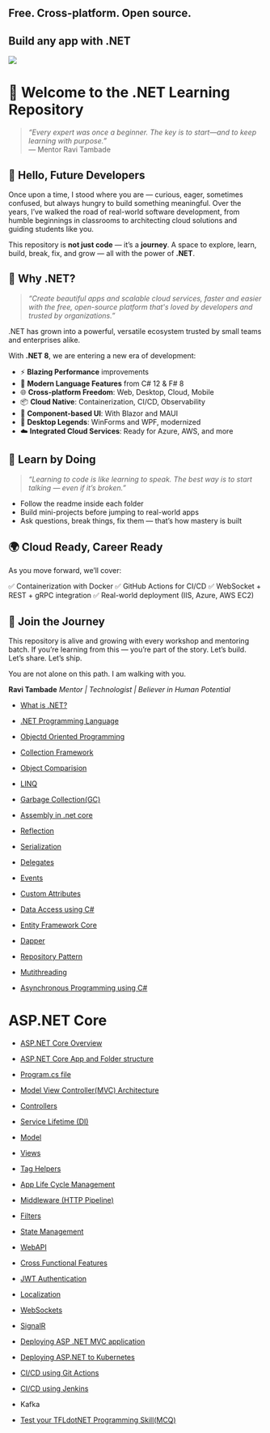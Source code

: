 ## Free. Cross-platform. Open source.
## Build any app with .NET
<img src="https://devblogs.microsoft.com/dotnet/wp-content/uploads/sites/10/2022/11/dotnet-platform2.png"/>

# 🌱 Welcome to the .NET Learning Repository

> *“Every expert was once a beginner. The key is to start—and to keep learning with purpose.”*  
> — Mentor Ravi Tambade

## 👋 Hello, Future Developers

Once upon a time, I stood where you are — curious, eager, sometimes confused, but always hungry to build something meaningful. Over the years, I’ve walked the road of real-world software development, from humble beginnings in classrooms to architecting cloud solutions and guiding students like you.

This repository is **not just code** — it’s a **journey**. A space to explore, learn, build, break, fix, and grow — all with the power of **.NET**.

## 🚀 Why .NET?

> *“Create beautiful apps and scalable cloud services, faster and easier with the free, open-source platform that's loved by developers and trusted by organizations.”*

.NET has grown into a powerful, versatile ecosystem trusted by small teams and enterprises alike.

With **.NET 8**, we are entering a new era of development:

- ⚡ **Blazing Performance** improvements
- 🧠 **Modern Language Features** from C# 12 & F# 8
- 🌐 **Cross-platform Freedom**: Web, Desktop, Cloud, Mobile
- 📦 **Cloud Native**: Containerization, CI/CD, Observability
- 🧩 **Component-based UI**: With Blazor and MAUI
- 🎨 **Desktop Legends**: WinForms and WPF, modernized
- ☁️ **Integrated Cloud Services**: Ready for Azure, AWS, and more

## 📘 Learn by Doing

> *“Learning to code is like learning to speak. The best way is to start talking — even if it’s broken.”*

* Follow the readme inside each folder
* Build mini-projects before jumping to real-world apps
* Ask questions, break things, fix them — that’s how mastery is built

## 🌍 Cloud Ready, Career Ready

As you move forward, we’ll cover:

✅ Containerization with Docker
✅ GitHub Actions for CI/CD
✅ WebSocket + REST + gRPC integration
✅ Real-world deployment (IIS, Azure, AWS EC2)

## 🤝 Join the Journey

This repository is alive and growing with every workshop and mentoring batch. If you’re learning from this — you’re part of the story. Let’s build. Let’s share. Let’s ship.

You are not alone on this path. I am walking with you.

**Ravi Tambade**
*Mentor | Technologist | Believer in Human Potential*

- <a href="https://github.com/RaviTambade/TFLdotNET/blob/main/notes/cs/dotnet.md">What is .NET?</a>
- <a href="https://github.com/RaviTambade/TFLdotNET/blob/main/notes/cs/CSharpLang.md">.NET Programming Language</a>
- <a href="https://github.com/RaviTambade/TFLdotNET/blob/main/notes/cs/oo.md">Objectd Oriented  Programming</a>
- <a href="https://github.com/RaviTambade/TFLdotNET/blob/main/notes/cs/Collections.md">Collection Framework</a>
- <a href="https://github.com/RaviTambade/TFLdotNET/blob/main/notes/cs/comparingobjects.md">Object Comparision</a>
- <a href="https://github.com/RaviTambade/TFLdotNET/blob/main/notes/cs/linq.md">LINQ</a>
- <a href="https://github.com/RaviTambade/TFLdotNET/blob/main/notes/cs/garbagecollection.md">Garbage Collection(GC)</a>
- <a href="https://github.com/RaviTambade/TFLdotNET/blob/main/notes/cs/assembly.md">Assembly in .net core</a>
- <a href="https://github.com/RaviTambade/TFLdotNET/blob/main/notes/cs/Reflection.md">Reflection</a>
- <a href="https://github.com/RaviTambade/TFLdotNET/blob/main/notes/cs/Serialization.md">Serialization</a>
- <a href="https://github.com/RaviTambade/TFLdotNET/blob/main/notes/cs/delegate.md">Delegates</a>

- <a href="https://github.com/RaviTambade/TFLdotNET/blob/main/notes/cs/events.md">Events</a>
- <a href="https://github.com/RaviTambade/TFLdotNET/blob/main/notes/cs/Attributes.md">Custom Attributes</a>

- <a href="https://github.com/RaviTambade/TFLdotNET/blob/main/notes/cs/databasecrud.md">Data Access using C#</a>
- <a href="https://github.com/RaviTambade/TFLdotNET/blob/main/notes/cs/entityframeworkcore.md"> Entity Framework Core</a>
- <a href="https://github.com/RaviTambade/TFLdotNET/blob/main/notes/aspnet/dapper.md">Dapper</a>
- <a href="https://github.com/RaviTambade/TFLdotNET/blob/main/notes/cs/repository.md">Repository Pattern</a>
- <a href="https://github.com/RaviTambade/TFLdotNET/blob/main/notes/cs/multithreading.md">Mutithreading</a>
- <a href="https://github.com/RaviTambade/TFLdotNET/blob/main/notes/cs/asyncawait.md">Asynchronous Programming using C#</a>

# ASP.NET  Core
- <a href="https://github.com/RaviTambade/TFLdotNET/blob/main/notes/aspnet/aspnetintro.md">ASP.NET Core Overview </a>
- <a href="https://github.com/RaviTambade/TFLdotNET/blob/main/notes/aspnet/aspnetapp.md">ASP.NET Core App  and Folder structure</a>
- <a href="https://github.com/RaviTambade/TFLdotNET/blob/main/notes/aspnet/Program.md">Program.cs file</a>
- <a href="https://github.com/RaviTambade/TFLdotNET/blob/main/notes/aspnet/mvc.md">Model View Controller(MVC) Architecture</a>
- <a href="https://github.com/RaviTambade/TFLdotNET/blob/main/notes/aspnet/Controllers.md">Controllers</a>
- <a href="https://github.com/RaviTambade/TFLdotNET/blob/main/notes/aspnet/AspnetCoreLifeCycle.md">Service Lifetime (DI)</a>
- <a href="https://github.com/RaviTambade/TFLdotNET/blob/main/notes/aspnet/Models.md">Model</a>
- <a href="https://github.com/RaviTambade/TFLdotNET/blob/main/notes/aspnet/Views.md">Views</a>
- <a href="https://github.com/RaviTambade/TFLdotNET/blob/main/notes/aspnet/taghelper.md">Tag Helpers</a>
- <a href="https://github.com/RaviTambade/TFLdotNET/blob/main/notes/aspnet/AspnetCoreLifeCycle.md">App Life Cycle Management</a>
- <a href="https://github.com/RaviTambade/TFLdotNET/blob/main/notes/aspnet/Middleware.md"> Middleware (HTTP Pipeline)</a>
- <a href="https://github.com/RaviTambade/TFLdotNET/blob/main/notes/aspnet/filters.md">Filters</a>


- <a href="https://github.com/RaviTambade/TFLdotNET/blob/main/notes/aspnet/Statemgmt.md"> State Management</a>
- <a href="https://github.com/RaviTambade/TFLdotNET/blob/main/notes/aspnet/Webapi.md"> WebAPI</a>
- <a href="https://github.com/RaviTambade/TFLdotNET/blob/main/notes/aspnet/crossfunctional.md"> Cross Functional Features</a>
- <a href="https://github.com/RaviTambade/TFLdotNET/blob/main/notes/aspnet/JWT.md">JWT Authentication</a>
- <a href="https://github.com/RaviTambade/TFLdotNET/blob/main/notes/aspnet/localization.md"> Localization</a>

- <a href="https://github.com/RaviTambade/TFLdotNET/blob/main/notes/aspnet/websockets.md"> WebSockets</a>
- <a href="https://github.com/RaviTambade/TFLdotNET/blob/main/notes/aspnet/signalR.md"> SignalR</a>
- <a href="https://github.com/RaviTambade/TFLdotNET/blob/main/notes/aspnet/deploywebapp.md"> Deploying ASP .NET MVC application</a>
- <a href="https://github.com/RaviTambade/TFLdotNET/blob/main/notes/aspnet/deploywebappkubernetes.md"> Deploying  ASP.NET to Kubernetes</a>
- <a href="https://github.com/RaviTambade/TFLdotNET/blob/main/notes/aspnet/cicdgit.md"> CI/CD using Git Actions</a>
- <a href="https://github.com/RaviTambade/TFLdotNET/blob/main/notes/aspnet/cicdjenkins.md"> CI/CD using Jenkins</a>
 
- Kafka
- <a href="https://github.com/RaviTambade/TFLdotNET/blob/main/notes/aspnet/mcq.md">Test your TFLdotNET Programming Skill(MCQ)</a>